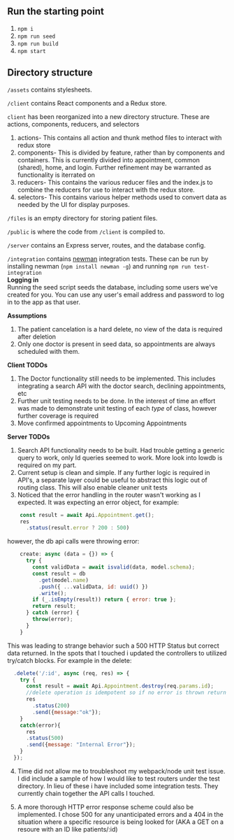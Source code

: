 ## Run the starting point

1. `npm i`
2. `npm run seed`
3. `npm run build`
4. `npm start`

## Directory structure
`/assets` contains stylesheets.

`/client` contains React components and a Redux store.

`client` has been reorganized into a new directory structure.  These are actions, components, reducers, and selectors
1. actions- This contains all action and thunk method files to interact with redux store
2. components- This is divided by feature, rather than by components and containers.  This is currently divided into appointment, common (shared), home, and login.  Further refinement may be warranted as functionality is iterrated on
3. reducers- This contains the various reducer files and the index.js to combine the reducers for use to interact with the redux store.
4. selectors- This contains various helper methods used to convert data as needed by the UI for display purposes.

`/files` is an empty directory for storing patient files.

`/public` is where the code from `/client` is compiled to.

`/server` contains an Express server, routes, and the database config.

`/integration` contains [newman](https://www.npmjs.com/package/newman) integration tests.  These can be run by installing newman (`npm install newman -g`) and running `npm run test-integration` </br>
**Logging in**</br>
Running the seed script seeds the database, including some users we've created for you. You can use any user's email address and password to log in to the app as that user.

**Assumptions**
1. The patient cancelation is a hard delete, no view of the data is required after deletion
2. Only one doctor is present in seed data, so appointments are always scheduled with them.

**Client TODOs**
1. The Doctor functionality still needs to be implemented.  This includes integrating a search API with the doctor search, declining appointments, etc
2. Further unit testing needs to be done.  In the interest of time an effort was made to demonstrate unit testing of each *type* of class, however further coverage is required
3. Move confirmed appointments to Upcoming Appointments

**Server TODOs**
1. Search API functionality needs to be built.  Had trouble getting a generic query to work, only Id queries seemed to work.  More look into lowdb is required on my part.
2. Current setup is clean and simple.  If any further logic is required in API's, a separate layer could be useful to abstract this logic out of routing class.  This will also enable cleaner unit tests
3. Noticed that the error handling in the router wasn't working as I expected.  It was expecting an error object, for example:
```javascript    
    const result = await Api.Appointment.get();
    res
      .status(result.error ? 200 : 500)
```
however, the db api calls were throwing error:
```javascript
    create: async (data = {}) => {
      try {
        const validData = await isvalid(data, model.schema);
        const result = db
          .get(model.name)
          .push({ ...validData, id: uuid() })
          .write();
        if (_.isEmpty(result)) return { error: true };
        return result;
      } catch (error) {
        throw(error);
      }
    }
```
This was leading to strange behavior such a 500 HTTP Status but correct data returned.  In the spots that I touched i updated the controllers to utilized try/catch blocks.  For example in the delete:
```javascript
  .delete('/:id', async (req, res) => {
    try {
      const result = await Api.Appointment.destroy(req.params.id);
      //delete operation is idempotent so if no error is thrown return successfully
      res
        .status(200)
        .send({message:"ok"});
    }
    catch(error){
      res
      .status(500)
      .send({message: "Internal Error"});
    }
  });
```
4. Time did not allow me to troubleshoot my webpack/node unit test issue.  I did include a sample of how I would like to test routers under the test directory.  In lieu of these i have included some integration tests. They currently chain together the API calls I touched.  

5.  A more thorough HTTP error response scheme could also be implemented.  I chose 500 for any unanticipated errors and a 404 in the situation where a specific resource is being looked for (AKA a GET on a resoure with an ID like patients/:id)

